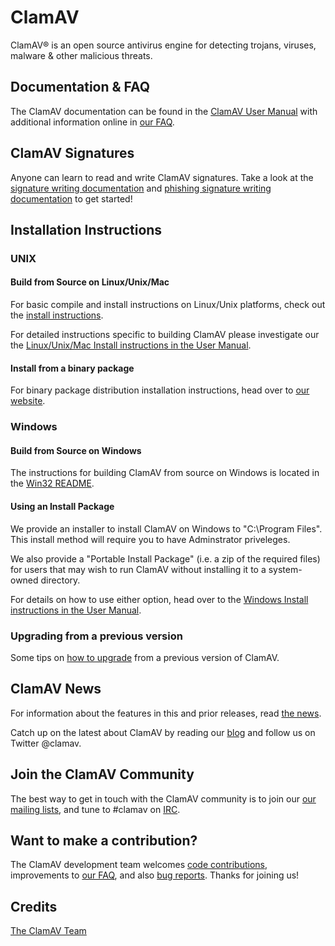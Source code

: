 # ClamAV

ClamAV® is an open source antivirus engine for detecting trojans, viruses,
 malware & other malicious threats.

## Documentation & FAQ

The ClamAV documentation can be found in the [ClamAV User Manual](docs/UserManual.md) with
 additional information online in
[our FAQ](https://www.clamav.net/documents).

## ClamAV Signatures

Anyone can learn to read and write ClamAV signatures. Take a look
 at the [signature writing documentation](docs/UserManual/Signatures.md) and [phishing signature writing documentation](docs/UserManual/PhishSigs.md) to get started!

## Installation Instructions

### UNIX

#### Build from Source on Linux/Unix/Mac

For basic compile and install instructions on Linux/Unix platforms, check out
the [install instructions](INSTALL.md).

For detailed instructions specific to building ClamAV please investigate
our the [Linux/Unix/Mac Install instructions in the User Manual](docs/UserManual/Installation-Unix.md).

#### Install from a binary package

For binary package distribution installation instructions, head over to
[our website](https://www.clamav.net/documents/installing-clamav).

### Windows

#### Build from Source on Windows

The instructions for building ClamAV from source on Windows is located in the
[Win32 README](win32/README.md).

#### Using an Install Package

We provide an installer to install ClamAV on Windows to "C:\\Program Files".
This install method will require you to have Adminstrator priveleges.

We also provide a "Portable Install Package" (i.e. a zip of the required files)
for users that may wish to run ClamAV without installing it to a system-owned
directory.

For details on how to use either option, head over to the
[Windows Install instructions in the User Manual](docs/UserManual/Installation-Windows.md).

### Upgrading from a previous version

Some tips on [how to upgrade](https://www.clamav.net/documents/upgrading-clamav)
 from a previous version of ClamAV.

## ClamAV News

For information about the features in this and prior releases, read [the news](NEWS.md).

Catch up on the latest about ClamAV by reading our
 [blog](http://blog.clamav.net) and follow us on Twitter @clamav.

## Join the ClamAV Community

The best way to get in touch with the ClamAV community is to join our
 [our mailing lists](https://www.clamav.net/documents/mailing-lists-faq), and
 tune to #clamav on [IRC](irc.freenode.net).

## Want to make a contribution?

The ClamAV development team welcomes
 [code contributions](https://github.com/Cisco-Talos/clamav-devel),
 improvements to [our FAQ](https://github.com/Cisco-Talos/clamav-faq), and also
 [bug reports](https://bugzilla.clamav.net/). Thanks for joining us!

## Credits

[The ClamAV Team](https://www.clamav.net/about.html#credits)
